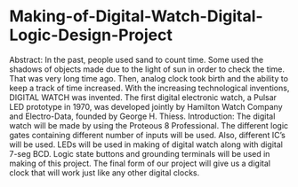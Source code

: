 # Making-of-Digital-Watch-Digital-Logic-Design-Project
Abstract: In the past, people used sand to count time. Some used the shadows of objects made due to the light of sun in order to check the time. That was very long time ago. Then, analog clock took birth and the ability to keep a track of time increased. With the increasing technological inventions, DIGITAL WATCH was invented. The first digital electronic watch, a Pulsar LED prototype in 1970, was developed jointly by Hamilton Watch Company and Electro-Data, founded by George H. Thiess. Introduction: The digital watch will be made by using the Proteous 8 Professional. The different logic gates containing different number of inputs will be used. Also, different IC’s will be used. LEDs will be used in making of digital watch along with digital 7-seg BCD. Logic state buttons and grounding terminals will be used in making of this project. The final form of our project will give us a digital clock that will work just like any other digital clocks.
